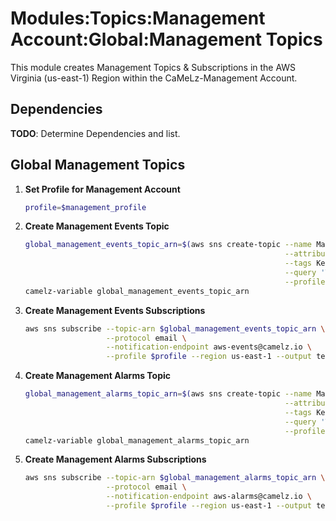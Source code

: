 # Modules:Topics:Management Account:Global:Management Topics

This module creates Management Topics & Subscriptions in the AWS Virginia (us-east-1) Region within the
CaMeLz-Management Account.

## Dependencies

**TODO**: Determine Dependencies and list.

## Global Management Topics

1. **Set Profile for Management Account**

    ```bash
    profile=$management_profile
    ```

1. **Create Management Events Topic**

    ```bash
    global_management_events_topic_arn=$(aws sns create-topic --name Management-Events \
                                                              --attributes "DisplayName=CMLM Events" \
                                                              --tags Key=Name,Value=Management-Events-Topic Key=Company,Value=CaMeLz Key=Environment,Value=Management \
                                                              --query 'TopicArn' \
                                                              --profile $profile --region us-east-1 --output text)
    camelz-variable global_management_events_topic_arn
    ```

1. **Create Management Events Subscriptions**

    ```bash
    aws sns subscribe --topic-arn $global_management_events_topic_arn \
                      --protocol email \
                      --notification-endpoint aws-events@camelz.io \
                      --profile $profile --region us-east-1 --output text
    ```

1. **Create Management Alarms Topic**

    ```bash
    global_management_alarms_topic_arn=$(aws sns create-topic --name Management-Alarms \
                                                              --attributes "DisplayName=CMLM Alarms" \
                                                              --tags Key=Name,Value=Management-Alarms-Topic Key=Company,Value=CaMeLz Key=Environment,Value=Management \
                                                              --query 'TopicArn' \
                                                              --profile $profile --region us-east-1 --output text)
    camelz-variable global_management_alarms_topic_arn
    ```

1. **Create Management Alarms Subscriptions**

    ```bash
    aws sns subscribe --topic-arn $global_management_alarms_topic_arn \
                      --protocol email \
                      --notification-endpoint aws-alarms@camelz.io \
                      --profile $profile --region us-east-1 --output text
    ```
